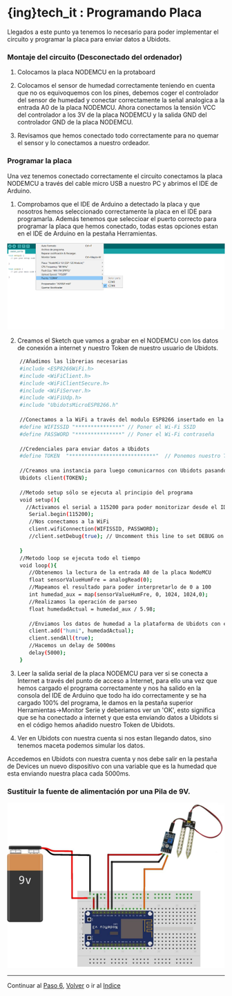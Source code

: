 # {ing}tech_it : Programando Placa

Llegados a este punto ya tenemos lo necesario para poder implementar el circuito y programar la placa para enviar datos a Ubidots.

### Montaje del circuito (Desconectado del ordenador)

1. Colocamos la placa NODEMCU en la protaboard

2. Colocamos el sensor de humedad correctamente teniendo en cuenta que no os equivoquemos con los pines, debemos coger el controlador del sensor de humedad y conectar correctamente la señal analogica a la entrada A0 de la placa NODEMCU. Ahora conectamos la tensión VCC del controlador a los 3V de la placa NODEMCU y la salida GND del controlador GND de la placa NODEMCU.

3. Revisamos que hemos conectado todo correctamente para no quemar el sensor y lo conectamos a nuestro ordeador.


### Programar la placa

Una vez tenemos conectado correctamente el circuito conectamos la placa NODEMCU a través del cable micro USB a nuestro PC y abrimos el IDE de Arduino.

1. Comprobamos que el IDE de Arduino a detectado la placa y que nosotros hemos seleccionado correctamente la placa en el IDE para programarla. Además tenemos que seleccioar el puerto correcto para programar la placa que hemos conectado, todas estas opciones estan en el IDE de Arduino en la pestaña Herramientas.

![COMPROBAR QUE EL IDE HA RECONOCIDO LA PLACA](./images/driver_chip_windows.png)

2. Creamos el Sketch que vamos a grabar en el NODEMCU con los datos de conexión a internet y nuestro Token de nuestro usuario de Ubidots. 

```bash
    //Añadimos las librerias necesarias
	#include <ESP8266WiFi.h>
	#include <WiFiClient.h>
	#include <WiFiClientSecure.h>
	#include <WiFiServer.h>
	#include <WiFiUdp.h>
	#include "UbidotsMicroESP8266.h"

	//Conectamos a la WiFi a través del modulo ESP8266 insertado en la placa NodeMCU v1.0
	#define WIFISSID "***************" // Poner el Wi-Fi SSID
	#define PASSWORD "***************" // Poner el Wi-Fi contraseña

	//Credenciales para enviar datos a Ubidots
	#define TOKEN  "****************************"  // Ponemos nuestro TOKEN único de Ubidots

	//Creamos una instancia para luego comunicarnos con Ubidots pasando nuestro token propio
	Ubidots client(TOKEN);

	//Metodo setup sólo se ejecuta al principio del programa
	void setup(){
	  //Activamos el serial a 115200 para poder monitorizar desde el IDE Arduino si todo a ido bien
	   Serial.begin(115200);
	   //Nos conectamos a la WiFi
	   client.wifiConnection(WIFISSID, PASSWORD);
	   //client.setDebug(true); // Uncomment this line to set DEBUG on

	}
	//Metodo loop se ejecuta todo el tiempo
	void loop(){
	   //Obtenemos la lectura de la entrada A0 de la placa NodeMCU
	   float sensorValueHumFre = analogRead(0);
	   //Mapeamos el resultado para poder interpretarlo de 0 a 100
	   int humedad_aux = map(sensorValueHumFre, 0, 1024, 1024,0);
	   //Realizamos la operación de parseo
	   float humedadActual = humedad_aux / 5.98;
	   
	   //Enviamos los datos de humedad a la plataforma de Ubidots con el nombre que hayamos querido llamar a la variable
	   client.add("humi", humedadActual);
	   client.sendAll(true);
	   //Hacemos un delay de 5000ms
	   delay(5000);
	}
```

3. Leer la salida serial de la placa NODEMCU para ver si se conecta a Internet a través del punto de acceso a Internet, para ello una vez que hemos cargado el programa correctamente y nos ha salido en la consola del IDE de Arduino que todo ha ido correctamente y se ha cargado 100% del programa, le damos en la pestaña superior Herramientas->Monitor Serie y deberiamos ver un 'OK', esto significa que se ha conectado a internet y que esta enviando datos a Ubidots si en el código hemos añadido nuestro Token de Ubidots.


4. Ver en Ubidots con nuestra cuenta si nos estan llegando datos, sino tenemos maceta podemos simular los datos.

Accedemos en Ubidots con nuestra cuenta y nos debe salir en la pestaña de Devices un nuevo dispositivo con una variable que es la humedad que esta enviando nuestra placa cada 5000ms.


### Sustituir la fuente de alimentación por una Pila de 9V.


![CIRCUITO FINAL](./images/circuito_humedad_nodemcu.jpg)

---
Continuar al  [Paso 6](./visualizando_datos.md), [Volver](./configurando_ide_arduino.md) o ir al [Indice](./index.md)







